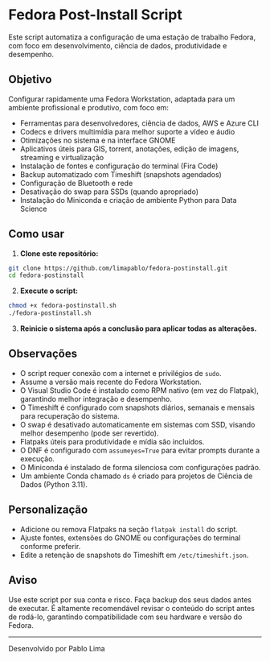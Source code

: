# Fedora Post-Install Script

Este script automatiza a configuração de uma estação de trabalho Fedora, com foco em desenvolvimento, ciência de dados, produtividade e desempenho.

## Objetivo

Configurar rapidamente uma Fedora Workstation, adaptada para um ambiente profissional e produtivo, com foco em:

- Ferramentas para desenvolvedores, ciência de dados, AWS e Azure CLI
- Codecs e drivers multimídia para melhor suporte a vídeo e áudio
- Otimizações no sistema e na interface GNOME
- Aplicativos úteis para GIS, torrent, anotações, edição de imagens, streaming e virtualização
- Instalação de fontes e configuração do terminal (Fira Code)
- Backup automatizado com Timeshift (snapshots agendados)
- Configuração de Bluetooth e rede
- Desativação do swap para SSDs (quando apropriado)
- Instalação do Miniconda e criação de ambiente Python para Data Science

## Como usar

1. **Clone este repositório:**

```bash
git clone https://github.com/limapablo/fedora-postinstall.git
cd fedora-postinstall
```

2. **Execute o script:**

```bash
chmod +x fedora-postinstall.sh
./fedora-postinstall.sh
```

3. **Reinicie o sistema após a conclusão para aplicar todas as alterações.**

## Observações

- O script requer conexão com a internet e privilégios de `sudo`.
- Assume a versão mais recente do Fedora Workstation.
- O Visual Studio Code é instalado como RPM nativo (em vez do Flatpak), garantindo melhor integração e desempenho.
- O Timeshift é configurado com snapshots diários, semanais e mensais para recuperação do sistema.
- O swap é desativado automaticamente em sistemas com SSD, visando melhor desempenho (pode ser revertido).
- Flatpaks úteis para produtividade e mídia são incluídos.
- O DNF é configurado com `assumeyes=True` para evitar prompts durante a execução.
- O Miniconda é instalado de forma silenciosa com configurações padrão.
- Um ambiente Conda chamado `ds` é criado para projetos de Ciência de Dados (Python 3.11).

## Personalização

- Adicione ou remova Flatpaks na seção `flatpak install` do script.
- Ajuste fontes, extensões do GNOME ou configurações do terminal conforme preferir.
- Edite a retenção de snapshots do Timeshift em `/etc/timeshift.json`.

## Aviso

Use este script por sua conta e risco. Faça backup dos seus dados antes de executar. É altamente recomendável revisar o conteúdo do script antes de rodá-lo, garantindo compatibilidade com seu hardware e versão do Fedora.

---

Desenvolvido por Pablo Lima  
